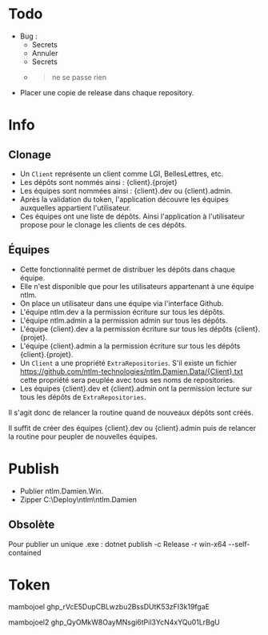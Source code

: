 # Todo

- Bug : 
	- Secrets
	- Annuler
	- Secrets
	- > ne se passe rien
- Placer une copie de release dans chaque repository.



# Info

## Clonage

- Un `Client` représente un client comme LGI, BellesLettres, etc. 
- Les dépôts sont nommés ainsi : {client}.{projet}
- Les équipes sont nommées ainsi : {client}.dev ou {client}.admin.
- Après la validation du token, l'application découvre les équipes auxquelles appartient l'utilisateur.
- Ces équipes ont une liste de dépôts. Ainsi l'application à l'utilisateur propose pour le clonage les clients de ces dépôts.

## Équipes

- Cette fonctionnalité permet de distribuer les dépôts dans chaque équipe.
- Elle n'est disponible que pour les utilisateurs appartenant à une équipe ntlm.
- On place un utilisateur dans une équipe via l'interface Github.
- L'équipe ntlm.dev a la permission écriture sur tous les dépôts.
- L'équipe ntlm.admin a la permission admin sur tous les dépôts.
- L'équipe {client}.dev a la permission écriture sur tous les dépôts {client}.{projet}.
- L'équipe {client}.admin a la permission écriture sur tous les dépôts {client}.{projet}.
- Un `Client` a une propriété `ExtraRepositories`. S'il existe un fichier https://github.com/ntlm-technologies/ntlm.Damien.Data/{Client}.txt cette propriété sera peuplée avec tous ses noms de repositories.
- Les équipes {client}.dev et {client}.admin ont la permission lecture sur tous les dépôts de `ExtraRepositories`.

Il s'agit donc de relancer la routine quand de nouveaux dépôts sont créés.

Il suffit de créer des équipes {client}.dev ou {client}.admin puis de relancer la routine pour peupler de nouvelles équipes.  

# Publish

- Publier ntlm.Damien.Win.
- Zipper C:\Deploy\ntlm\ntlm.Damien

## Obsolète

Pour publier un unique .exe : 
dotnet publish -c Release -r win-x64 --self-contained

# Token

mambojoel
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

mambojoel2
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